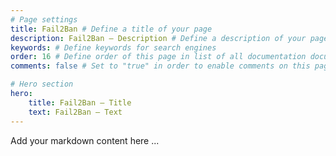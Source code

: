 ```yaml
---
# Page settings
title: Fail2Ban # Define a title of your page
description: Fail2Ban — Description # Define a description of your page
keywords: # Define keywords for search engines
order: 16 # Define order of this page in list of all documentation documents
comments: false # Set to "true" in order to enable comments on this page. Make sure you properly setup "disqus_forum_shortname" variable in "_config.yml"

# Hero section
hero:
    title: Fail2Ban — Title
    text: Fail2Ban — Text
---
```


Add your markdown content here ...

